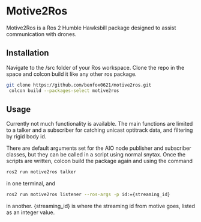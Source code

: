 # Motive2Ros

Motive2Ros is a Ros 2 Humble Hawksbill package designed to assist communication with drones. 

## Installation

Navigate to the /src folder of your Ros workspace. Clone the repo in the space and colcon build it like any other ros package.
```bash 
git clone https://github.com/benfox0621/motive2ros.git
 colcon build --packages-select motive2ros
```

## Usage

Currently not much functionality is available. The main functions are limited to a talker and a subscriber for catching unicast optitrack data, and filtering by rigid body id. 

There are default arguments set for the AIO node publisher and subscriber classes, but they can be called in a script using normal snytax. Once the scripts are written, colcon build the package again and using the command
```bash
ros2 run motive2ros talker
```
in one terminal, and 
```bash
ros2 run motive2ros listener --ros-args -p id:={streaming_id}
```
in another. {streaming_id} is where the streaming id from motive goes, listed as an integer value. 